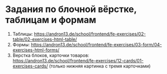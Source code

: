 # Задания по блочной вёрстке, таблицам и формам <br />
1.	Таблицы: https://andron13.de/school/frontend/fe-exercises/02-table/02-exercises-html-table/ <br />
2.	Формы: https://andron13.de/school/frontend/fe-exercises/03-form/04-exercises-html-forms/ <br />
3.	Верстка блоков, карточки товаров: https://andron13.de/school/frontend/fe-exercises/12-cards/01-exercises-cards/ (только нижняя картинка с тремя карточками) <br />
